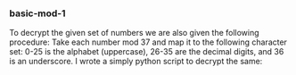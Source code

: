 ### basic-mod-1
To decrypt the given set of numbers we are also given the following procedure: 
Take each number mod 37 and map it to the following character set: 0-25 is the alphabet (uppercase), 26-35 are the decimal digits, and 36 is an underscore.
I wrote a simply python script to decrypt the same: 
